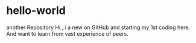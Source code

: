 # hello-world
another Repository
Hi , i a new on GitHub and starting my 1st coding here.
And want to learn from vast experience of peers. 
